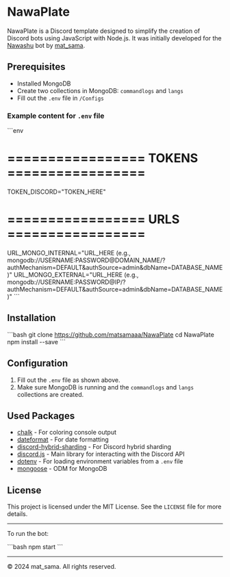 # NawaPlate

NawaPlate is a Discord template designed to simplify the creation of Discord bots using JavaScript with Node.js. It was initially developed for the [Nawashu](https://nawashu.xyz/) bot by [mat_sama](https://github.com/matsamaaa).

## Prerequisites

- Installed MongoDB
- Create two collections in MongoDB: `commandlogs` and `langs`
- Fill out the `.env` file in `/Configs`

### Example content for `.env` file

\`\`\`env
# ================= TOKENS =================
TOKEN_DISCORD="TOKEN_HERE"

# ================= URLS =================
URL_MONGO_INTERNAL="URL_HERE (e.g., mongodb://USERNAME:PASSWORD@DOMAIN_NAME/?authMechanism=DEFAULT&authSource=admin&dbName=DATABASE_NAME)"
URL_MONGO_EXTERNAL="URL_HERE (e.g., mongodb://USERNAME:PASSWORD@IP/?authMechanism=DEFAULT&authSource=admin&dbName=DATABASE_NAME)"
\`\`\`

## Installation

\`\`\`bash
git clone https://github.com/matsamaaa/NawaPlate
cd NawaPlate
npm install --save
\`\`\`

## Configuration

1. Fill out the `.env` file as shown above.
2. Make sure MongoDB is running and the `commandlogs` and `langs` collections are created.

## Used Packages

- [chalk](https://www.npmjs.com/package/chalk) - For coloring console output
- [dateformat](https://www.npmjs.com/package/dateformat) - For date formatting
- [discord-hybrid-sharding](https://www.npmjs.com/package/discord-hybrid-sharding) - For Discord hybrid sharding
- [discord.js](https://www.npmjs.com/package/discord.js) - Main library for interacting with the Discord API
- [dotenv](https://www.npmjs.com/package/dotenv) - For loading environment variables from a `.env` file
- [mongoose](https://www.npmjs.com/package/mongoose) - ODM for MongoDB

## License

This project is licensed under the MIT License. See the `LICENSE` file for more details.

---

To run the bot:

\`\`\`bash
npm start
\`\`\`

---

© 2024 mat_sama. All rights reserved.